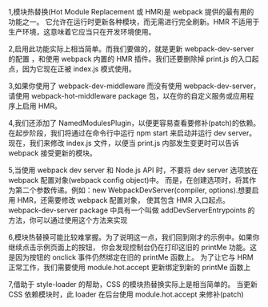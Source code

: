 1,模块热替换(Hot Module Replacement 或 HMR)是 webpack 提供的最有用的功能之一。
它允许在运行时更新各种模块，而无需进行完全刷新。HMR 不适用于生产环境，这意味着它应当只在开发环境使用。


2,启用此功能实际上相当简单。而我们要做的，就是更新 webpack-dev-server 的配置
，和使用 webpack 内置的 HMR 插件。我们还要删除掉 print.js 的入口起点，因为它现在正被 index.js 模式使用。


3,如果你使用了 webpack-dev-middleware 而没有使用 webpack-dev-server，
请使用 webpack-hot-middleware package 包，以在你的自定义服务或应用程序上启用 HMR。



4,我们还添加了 NamedModulesPlugin，以便更容易查看要修补(patch)的依赖。在起步阶段，我们将通过在命令行中运行 npm start 来启动并运行 dev server。
  现在，我们来修改 index.js 文件，以便当 print.js 内部发生变更时可以告诉 webpack 接受更新的模块。


5,当使用 webpack dev server 和 Node.js API 时，不要将 dev server 选项放在 webpack 配置对象(webpack config object)中。
而是，在创建选项时，将其作为第二个参数传递。例如：new WebpackDevServer(compiler, options).想要启用 HMR，还需要修改 webpack 配置对象，
使其包含 HMR 入口起点。webpack-dev-server package 中具有一个叫做 addDevServerEntrypoints 的方法，你可以通过使用这个方法来实现



6,模块热替换可能比较难掌握。为了说明这一点，我们回到刚才的示例中。如果你继续点击示例页面上的按钮，
你会发现控制台仍在打印这旧的 printMe 功能。这是因为按钮的 onclick 事件仍然绑定在旧的 printMe 函数上。
为了让它与 HRM 正常工作，我们需要使用 module.hot.accept 更新绑定到新的 printMe 函数上


7,借助于 style-loader 的帮助，CSS 的模块热替换实际上是相当简单的。
当更新 CSS 依赖模块时，此 loader 在后台使用 module.hot.accept 来修补(patch) <style> 标签。